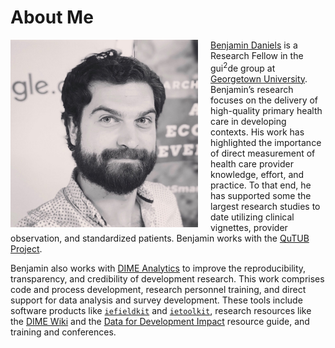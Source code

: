 # About Me

<img src="/img/profile.jpeg" alt="" style="width: 300px; float: left; margin-right: 20px;"/>

[Benjamin Daniels](https://scholar.google.com/citations?user=bExwzN4AAAAJ&hl=en) is a Research Fellow in the gui<sup>2</sup>de group at [Georgetown University](https://gui2de.georgetown.edu). Benjamin’s research focuses on the delivery of high-quality primary health care in developing contexts. His work has highlighted the importance of direct measurement of health care provider knowledge, effort, and practice. To that end, he has supported some the largest research studies to date utilizing clinical vignettes, provider observation, and standardized patients. Benjamin works with the [QuTUB Project](https://www.qutubproject.org/).

Benjamin also works with [DIME Analytics](http://www.worldbank.org/en/research/dime/DIME-Analytics) to improve the reproducibility, transparency, and credibility of development research. This work comprises code and process development, research personnel training, and direct support for data analysis and survey development. These tools include software products like [`iefieldkit`](http://worldbank.github.io/ietoolkit/) and [`ietoolkit`](http://worldbank.github.io/ietoolkit/), research resources like the [DIME Wiki](http://dimewiki.worldbank.org) and the [Data for Development Impact](http://worldbank.github.io/d4di/) resource guide, and training and conferences.
